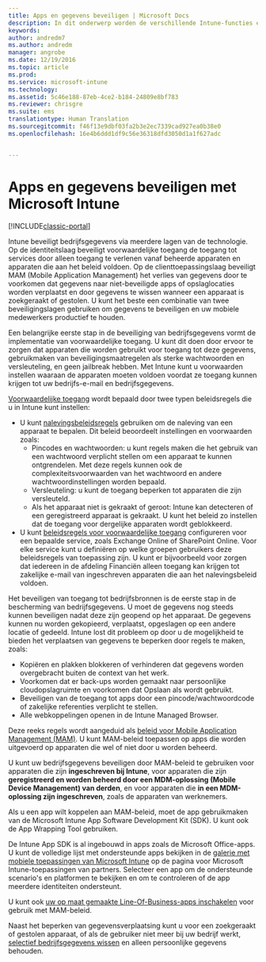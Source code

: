 ```yaml
---
title: Apps en gegevens beveiligen | Microsoft Docs
description: In dit onderwerp worden de verschillende Intune-functies en -mogelijkheden beschreven die beschikbaar voor u zijn voor het beveiligen van uw bedrijfs-apps en -gegevens.
keywords: 
author: andredm7
ms.author: andredm
manager: angrobe
ms.date: 12/19/2016
ms.topic: article
ms.prod: 
ms.service: microsoft-intune
ms.technology: 
ms.assetid: 5c46e188-87eb-4ce2-b184-24809e8bf783
ms.reviewer: chrisgre
ms.suite: ems
translationtype: Human Translation
ms.sourcegitcommit: f46f13e9dbf03fa2b3e2ec7339cad927ea0b38e0
ms.openlocfilehash: 16e4b6ddd1df9c56e36318dfd3050d1a1f627adc


---
```


# <a name="protect-apps-and-data-with-microsoft-intune"></a>Apps en gegevens beveiligen met Microsoft Intune

[!INCLUDE[classic-portal](../includes/classic-portal.md)]

Intune beveiligt bedrijfsgegevens via meerdere lagen van de technologie. Op de identiteitslaag beveiligt voorwaardelijke toegang de toegang tot services door alleen toegang te verlenen vanaf beheerde apparaten en apparaten die aan het beleid voldoen. Op de clienttoepassingslaag beveiligt MAM (Mobile Application Management) het verlies van gegevens door te voorkomen dat gegevens naar niet-beveiligde apps of opslaglocaties worden verplaatst en door gegevens te wissen wanneer een apparaat is zoekgeraakt of gestolen. U kunt het beste een combinatie van twee beveiligingslagen gebruiken om gegevens te beveiligen en uw mobiele medewerkers productief te houden.

Een belangrijke eerste stap in de beveiliging van bedrijfsgegevens vormt de implementatie van voorwaardelijke toegang. U kunt dit doen door ervoor te zorgen dat apparaten die worden gebruikt voor toegang tot deze gegevens, gebruikmaken van beveiligingsmaatregelen als sterke wachtwoorden en versleuteling, en geen jailbreak hebben. Met Intune kunt u voorwaarden instellen waaraan de apparaten moeten voldoen voordat ze toegang kunnen krijgen tot uw bedrijfs-e-mail en bedrijfsgegevens.

[Voorwaardelijke toegang](restrict-access-to-email-and-o365-services-with-microsoft-intune.md) wordt bepaald door twee typen beleidsregels die u in Intune kunt instellen:
- U kunt [nalevingsbeleidsregels](introduction-to-device-compliance-policies-in-microsoft-intune.md) gebruiken om de naleving van een apparaat te bepalen. Dit beleid beoordeelt instellingen en voorwaarden zoals:
  - Pincodes en wachtwoorden: u kunt regels maken die het gebruik van een wachtwoord verplicht stellen om een apparaat te kunnen ontgrendelen. Met deze regels kunnen ook de complexiteitsvoorwaarden van het wachtwoord en andere wachtwoordinstellingen worden bepaald.
  - Versleuteling: u kunt de toegang beperken tot apparaten die zijn versleuteld.
  - Als het apparaat niet is gekraakt of geroot: Intune kan detecteren of een geregistreerd apparaat is gekraakt. U kunt het beleid zo instellen dat de toegang voor dergelijke apparaten wordt geblokkeerd.
- U kunt [beleidsregels voor voorwaardelijke toegang](restrict-access-to-email-and-o365-services-with-microsoft-intune.md) configureren voor een bepaalde service, zoals Exchange Online of SharePoint Online. Voor elke service kunt u definiëren op welke groepen gebruikers deze beleidsregels van toepassing zijn. U kunt er bijvoorbeeld voor zorgen dat iedereen in de afdeling Financiën alleen toegang kan krijgen tot zakelijke e-mail van ingeschreven apparaten die aan het nalevingsbeleid voldoen.

Het beveiligen van toegang tot bedrijfsbronnen is de eerste stap in de bescherming van bedrijfsgegevens. U moet de gegevens nog steeds kunnen beveiligen nadat deze zijn geopend op het apparaat. De gegevens kunnen nu worden gekopieerd, verplaatst, opgeslagen op een andere locatie of gedeeld. Intune lost dit probleem op door u de mogelijkheid te bieden het verplaatsen van gegevens te beperken door regels te maken, zoals:
- Kopiëren en plakken blokkeren of verhinderen dat gegevens worden overgebracht buiten de context van het werk.
- Voorkomen dat er back-ups worden gemaakt naar persoonlijke cloudopslagruimte en voorkomen dat Opslaan als wordt gebruikt.
- Beveiligen van de toegang tot apps door een pincode/wachtwoordcode of zakelijke referenties verplicht te stellen.
- Alle webkoppelingen openen in de Intune Managed Browser.

Deze reeks regels wordt aangeduid als [beleid voor Mobile Application Management (MAM)](protect-app-data-using-mobile-app-management-policies-with-microsoft-intune.md). U kunt MAM-beleid toepassen op apps die worden uitgevoerd op apparaten die wel of niet door u worden beheerd.  

U kunt uw bedrijfsgegevens beveiligen door MAM-beleid te gebruiken voor apparaten die zijn **ingeschreven bij Intune**, voor apparaten die zijn **geregistreerd en worden beheerd door een MDM-oplossing (Mobile Device Management) van derden**, en voor apparaten die **in een MDM-oplossing zijn ingeschreven**, zoals de apparaten van werknemers.

Als u een app wilt koppelen aan MAM-beleid, moet de app gebruikmaken van de Microsoft Intune App Software Development Kit (SDK). U kunt ook de App Wrapping Tool gebruiken.

De Intune App SDK is al ingebouwd in apps zoals de Microsoft Office-apps. U kunt de volledige lijst met ondersteunde apps bekijken in de [galerie met mobiele toepassingen van Microsoft Intune](https://www.microsoft.com/en-us/cloud-platform/microsoft-intune-apps) op de pagina voor Microsoft Intune-toepassingen van partners. Selecteer een app om de ondersteunde scenario's en platformen te bekijken en om te controleren of de app meerdere identiteiten ondersteunt.

U kunt ook [uw op maat gemaakte Line-Of-Business-apps inschakelen](decide-how-to-prepare-apps-for-mobile-application-management-with-microsoft-intune.md) voor gebruik met MAM-beleid.

Naast het beperken van gegevensverplaatsing kunt u voor een zoekgeraakt of gestolen apparaat, of als de gebruiker niet meer bij uw bedrijf werkt, [selectief bedrijfsgegevens wissen](wipe-managed-company-app-data-with-microsoft-intune.md) en alleen persoonlijke gegevens behouden.



<!--HONumber=Dec16_HO3-->


